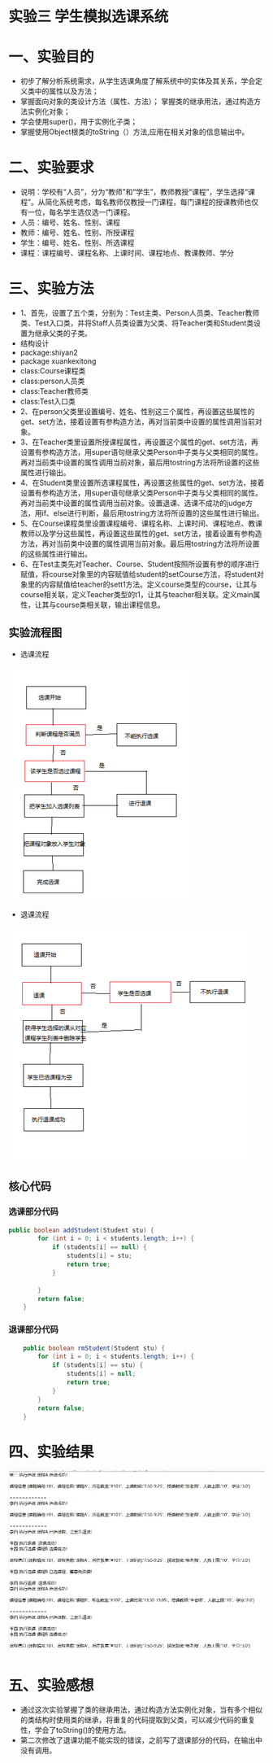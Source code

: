 # 实验三 学生模拟选课系统
# 一、实验目的 
* 初步了解分析系统需求，从学生选课角度了解系统中的实体及其关系，学会定义类中的属性以及方法； 
* 掌握面向对象的类设计方法（属性、方法）； 掌握类的继承用法，通过构造方法实例化对象； 
* 学会使用super()，用于实例化子类； 
* 掌握使用Object根类的toString（）方法,应用在相关对象的信息输出中。 
# 二、实验要求
* 说明：学校有“人员”，分为“教师”和“学生”，教师教授“课程”，学生选择“课程”。从简化系统考虑，每名教师仅教授一门课程，每门课程的授课教师也仅有一位，每名学生选仅选一门课程。
* 人员：编号、姓名、性别、课程
* 教师：编号、姓名、性别、所授课程
* 学生：编号、姓名、性别、所选课程
* 课程：课程编号、课程名称、上课时间、课程地点、教课教师、学分
# 三、实验方法
* 1、首先，设置了五个类，分别为：Test主类、Person人员类、Teacher教师类、Test入口类，并将Staff人员类设置为父类、将Teacher类和Student类设置为继承父类的子类。
* 结构设计
* package:shiyan2
* package xuankexitong
* class:Course课程类
* class:person人员类
* class:Teacher教师类
* class:Test入口类
* 2、在person父类里设置编号、姓名、性别这三个属性，再设置这些属性的get、set方法，接着设置有参构造方法，再对当前类中设置的属性调用当前对象。
* 3、在Teacher类里设置所授课程属性，再设置这个属性的get、set方法，再设置有参构造方法，用super语句继承父类Person中子类与父类相同的属性。 再对当前类中设置的属性调用当前对象，最后用tostring方法将所设置的这些属性进行输出。
* 4、在Student类里设置所选课程属性，再设置这些属性的get、set方法，接着设置有参构造方法，用super语句继承父类Person中子类与父类相同的属性。再对当前类中设置的属性调用当前对象。设置退课、选课不成功的judge方法，用if、else进行判断，最后用tostring方法将所设置的这些属性进行输出。
* 5、在Course课程类里设置课程编号、课程名称、上课时间、课程地点、教课教师以及学分这些属性，再设置这些属性的get、set方法，接着设置有参构造方法，再对当前类中设置的属性调用当前对象。最后用tostring方法将所设置的这些属性进行输出。
* 6、在Test主类先对Teacher、Course、Student按照所设置有参的顺序进行赋值，将course对象里的内容赋值给student的setCourse方法，将student对象里的内容赋值给teacher的sett1方法。定义course类型的course，让其与course相关联，定义Teacher类型的t1，让其与teacher相关联。定义main属性，让其与course类相关联，输出课程信息。 

## 实验流程图
* 选课流程

![2](https://github.com/wangjianwei-eng/java2/blob/main/src/%E9%80%89%E8%AF%BE%E6%B5%81%E7%A8%8B.png)
* 退课流程

![3](https://github.com/wangjianwei-eng/java2/blob/main/src/%E9%80%80%E8%AF%BE%E6%B5%81%E7%A8%8B.png)
## 核心代码
### 选课部分代码
```java
public boolean addStudent(Student stu) {
		for (int i = 0; i < students.length; i++) {
			if (students[i] == null) {
				students[i] = stu;
				return true;
			}

		}
		return false;
	}
 ```
### 退课部分代码
```java
	public boolean rmStudent(Student stu) {
		for (int i = 0; i < students.length; i++) {
			if (students[i] == stu) {
				students[i] = null;
				return true;
			}
		}
		return false;
	}
 ```
# 四、实验结果
![1](https://github.com/wangjianwei-eng/java2/blob/main/src/%E6%8D%95%E8%8E%B71.JPG)
# 五、实验感想
* 通过这次实验掌握了类的继承用法，通过构造方法实例化对象，当有多个相似的类结构时使用类的继承，将重复的代码提取到父类，可以减少代码的重复性，学会了toString()的使用方法。
* 第二次修改了退课功能不能实现的错误，之前写了退课部分的代码，在输出中没有调用。
